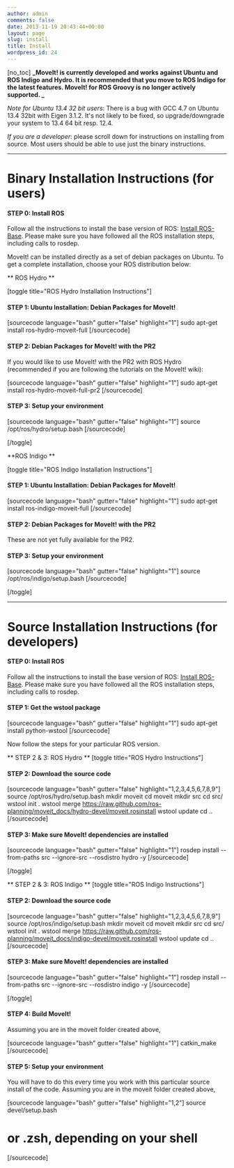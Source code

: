 ```yaml
---
author: admin
comments: false
date: 2013-11-19 20:43:44+00:00
layout: page
slug: install
title: Install
wordpress_id: 24
---
```


[no_toc]
**_MoveIt! is currently developed and works against Ubuntu and ROS Indigo and Hydro. It is recommended that you move to ROS Indigo for the latest features. MoveIt! for ROS Groovy is no longer actively supported.
_**

_Note for Ubuntu 13.4 32 bit users_: There is a bug with GCC 4.7 on Ubuntu 13.4 32bit with Eigen 3.1.2. It's not likely to be fixed, so upgrade/downgrade your system to 13.4 64 bit resp. 12.4.

_If you are a developer_: please scroll down for instructions on installing from source. Most users should be able to use just the binary instructions.



* * *





# Binary Installation Instructions (for users)




#### STEP 0: Install ROS


Follow all the instructions to install the base version of ROS: [Install ROS-Base](http://wiki.ros.org/indigo/Installation/Ubuntu). Please make sure you have followed all the ROS installation steps, including calls to rosdep.

MoveIt! can be installed directly as a set of debian packages on Ubuntu. To get a complete installation, choose your ROS distribution below:

** ROS Hydro **

[toggle title="ROS Hydro Installation Instructions"]


#### STEP 1: Ubuntu Installation: Debian Packages for MoveIt!


[sourcecode language="bash" gutter="false" highlight="1"]
sudo apt-get install ros-hydro-moveit-full
[/sourcecode]


#### STEP 2: Debian Packages for MoveIt! with the PR2


If you would like to use MoveIt! with the PR2 with ROS Hydro (recommended if you are following the tutorials on the MoveIt! wiki):

[sourcecode language="bash" gutter="false" highlight="1"]
sudo apt-get install ros-hydro-moveit-full-pr2
[/sourcecode]


#### STEP 3: Setup your environment


[sourcecode language="bash" gutter="false" highlight="1"]
source /opt/ros/hydro/setup.bash
[/sourcecode]

[/toggle]

**ROS Indigo **

[toggle title="ROS Indigo Installation Instructions"]


#### STEP 1: Ubuntu Installation: Debian Packages for MoveIt!


[sourcecode language="bash" gutter="false" highlight="1"]
sudo apt-get install ros-indigo-moveit-full
[/sourcecode]


#### STEP 2: Debian Packages for MoveIt! with the PR2


These are not yet fully available for the PR2.


#### STEP 3: Setup your environment


[sourcecode language="bash" gutter="false" highlight="1"]
source /opt/ros/indigo/setup.bash
[/sourcecode]

[/toggle]



* * *





# Source Installation Instructions (for developers)




#### STEP 0: Install ROS


Follow all the instructions to install the base version of ROS: [Install ROS-Base](http://www.ros.org/wiki/hydro/Installation/Ubuntu). Please make sure you have followed all the ROS installation steps, including calls to rosdep.


#### STEP 1: Get the wstool package


[sourcecode language="bash" gutter="false" highlight="1"]
sudo apt-get install python-wstool
[/sourcecode]

Now follow the steps for your particular ROS version.

** STEP 2 & 3: ROS Hydro **
[toggle title="ROS Hydro Instructions"]


#### STEP 2: Download the source code


[sourcecode language="bash" gutter="false" highlight="1,2,3,4,5,6,7,8,9"]
source /opt/ros/hydro/setup.bash
mkdir moveit
cd moveit
mkdir src
cd src/
wstool init .
wstool merge https://raw.github.com/ros-planning/moveit_docs/hydro-devel/moveit.rosinstall
wstool update
cd ..
[/sourcecode]


#### STEP 3: Make sure MoveIt! dependencies are installed


[sourcecode language="bash" gutter="false" highlight="1"]
rosdep install --from-paths src --ignore-src --rosdistro hydro -y
[/sourcecode]

[/toggle]

** STEP 2 & 3: ROS Indigo **
[toggle title="ROS Indigo Instructions"]


#### STEP 2: Download the source code


[sourcecode language="bash" gutter="false" highlight="1,2,3,4,5,6,7,8,9"]
source /opt/ros/indigo/setup.bash
mkdir moveit
cd moveit
mkdir src
cd src/
wstool init .
wstool merge https://raw.github.com/ros-planning/moveit_docs/indigo-devel/moveit.rosinstall
wstool update
cd ..
[/sourcecode]


#### STEP 3: Make sure MoveIt! dependencies are installed


[sourcecode language="bash" gutter="false" highlight="1"]
rosdep install --from-paths src --ignore-src --rosdistro indigo -y
[/sourcecode]

[/toggle]


#### STEP 4: Build MoveIt!


Assuming you are in the moveit folder created above,

[sourcecode language="bash" gutter="false" highlight="1"]
catkin_make
[/sourcecode]


#### STEP 5: Setup your environment


You will have to do this every time you work with this particular source install of the code. Assuming you are in the moveit folder created above,

[sourcecode language="bash" gutter="false" highlight="1,2"]
source devel/setup.bash
# or .zsh, depending on your shell
[/sourcecode] 
